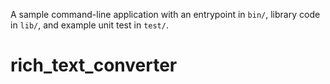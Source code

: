 A sample command-line application with an entrypoint in `bin/`, library code
in `lib/`, and example unit test in `test/`.
# rich_text_converter
